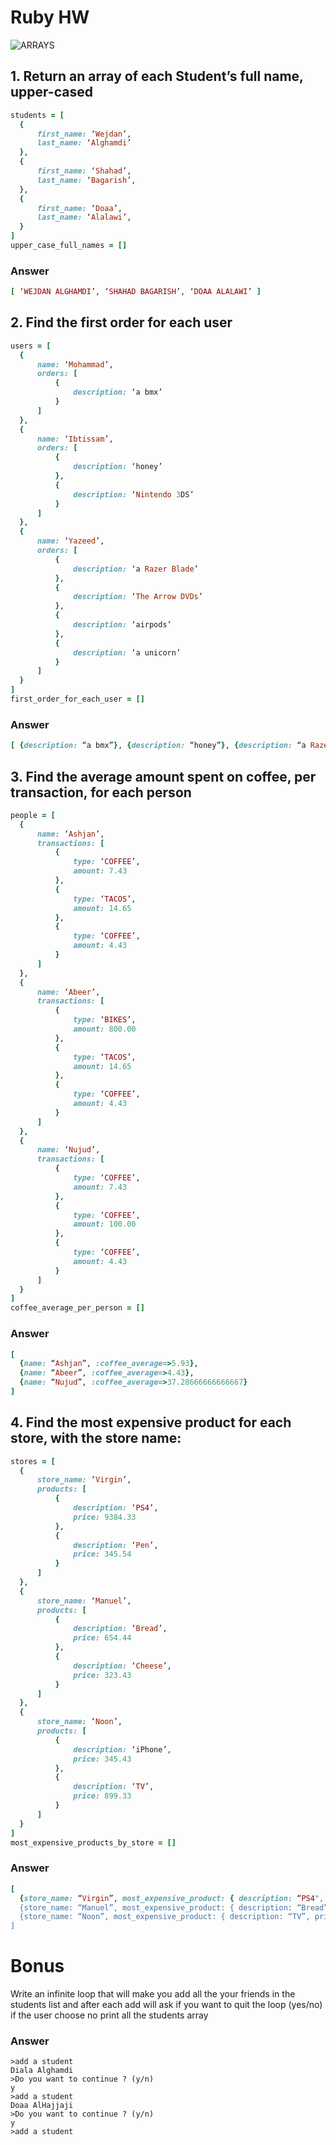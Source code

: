 # Ruby HW
![ARRAYS](https://encrypted-tbn0.gstatic.com/images?q=tbn:ANd9GcQVWBMdo6Ac3moY3tPnzMsFVnOscOR03SxkZ4sPGGhsWoQrYMPZ9g)
## 1. Return an array of each Student’s full name, upper-cased
```rb
students = [
  {
      first_name: ‘Wejdan’,
      last_name: ‘Alghamdi’
  },
  {
      first_name: ‘Shahad’,
      last_name: ‘Bagarish’,
  },
  {
      first_name: ‘Doaa’,
      last_name: ‘Alalawi’,
  }
]
upper_case_full_names = []
```
### Answer
```rb
[ ‘WEJDAN ALGHAMDI’, ‘SHAHAD BAGARISH’, ‘DOAA ALALAWI’ ]
```
## 2. Find the first order for each user
```rb
users = [
  {
      name: ‘Mohammad’,
      orders: [
          {
              description: ‘a bmx’
          }
      ]
  },
  {
      name: ‘Ibtissam’,
      orders: [
          {
              description: ‘honey’
          },
          {
              description: ‘Nintendo 3DS’
          }
      ]
  },
  {
      name: ‘Yazeed’,
      orders: [
          {
              description: ‘a Razer Blade’
          },
          {
              description: ‘The Arrow DVDs’
          },
          {
              description: ‘airpods’
          },
          {
              description: ‘a unicorn’
          }
      ]
  }
]
first_order_for_each_user = []
```
### Answer
```rb
[ {description: “a bmx”}, {description: “honey”}, {description: “a Razer Blade”} ]
```
## 3. Find the average amount spent on coffee, per transaction, for each person
```rb
people = [
  {
      name: ‘Ashjan’,
      transactions: [
          {
              type: ‘COFFEE’,
              amount: 7.43
          },
          {
              type: ‘TACOS’,
              amount: 14.65
          },
          {
              type: ‘COFFEE’,
              amount: 4.43
          }
      ]
  },
  {
      name: ‘Abeer’,
      transactions: [
          {
              type: ‘BIKES’,
              amount: 800.00
          },
          {
              type: ‘TACOS’,
              amount: 14.65
          },
          {
              type: ‘COFFEE’,
              amount: 4.43
          }
      ]
  },
  {
      name: ‘Nujud’,
      transactions: [
          {
              type: ‘COFFEE’,
              amount: 7.43
          },
          {
              type: ‘COFFEE’,
              amount: 100.00
          },
          {
              type: ‘COFFEE’,
              amount: 4.43
          }
      ]
  }
]
coffee_average_per_person = []
```
### Answer
```rb
[
  {name: “Ashjan”, :coffee_average=>5.93},
  {name: “Abeer”, :coffee_average=>4.43},
  {name: “Nujud”, :coffee_average=>37.28666666666667}
]
```
## 4. Find the most expensive product for each store, with the store name:
```rb
stores = [
  {
      store_name: ‘Virgin’,
      products: [
          {
              description: ‘PS4’,
              price: 9384.33
          },
          {
              description: ‘Pen’,
              price: 345.54
          }
      ]
  },
  {
      store_name: ‘Manuel’,
      products: [
          {
              description: ‘Bread’,
              price: 654.44
          },
          {
              description: ‘Cheese’,
              price: 323.43
          }
      ]
  },
  {
      store_name: ‘Noon’,
      products: [
          {
              description: ‘iPhone’,
              price: 345.43
          },
          {
              description: ‘TV’,
              price: 899.33
          }
      ]
  }
]
most_expensive_products_by_store = []
```
### Answer
```rb
[
  {store_name: “Virgin”, most_expensive_product: { description: “PS4", price: 9384.33}},
  {store_name: “Manuel”, most_expensive_product: { description: “Bread”, price: 654.44}},
  {store_name: “Noon”, most_expensive_product: { description: “TV”, price: 899.33}}
]
```
# Bonus
Write an infinite loop that will make you add all the your friends in the students list and after each add will ask if you want to quit the loop (yes/no) if the user choose no print all the students array
### Answer
```
>add a student
Diala Alghamdi
>Do you want to continue ? (y/n)
y
>add a student
Doaa AlHajjaji
>Do you want to continue ? (y/n)
y
>add a student
```
